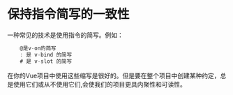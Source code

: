 # 保持指令简写的一致性


一种常见的技术是使用指令的简写。例如：

```js
	@是v-on的简写
	: 是 v-bind 的简写
	# 是 v-slot 的简写
```

在你的Vue项目中使用这些缩写是很好的。但是要在整个项目中创建某种约定，总是使用它们或从不使用它们,会使我们的项目更具内聚性和可读性。

